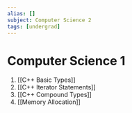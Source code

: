 ```yaml
---
alias: []
subject: Computer Science 2
tags: [undergrad]
---
```

# Computer Science 1


1. [[C++ Basic Types]]
2. [[C++ Iterator Statements]]
3. [[C++ Compound Types]]
5. [[Memory Allocation]]